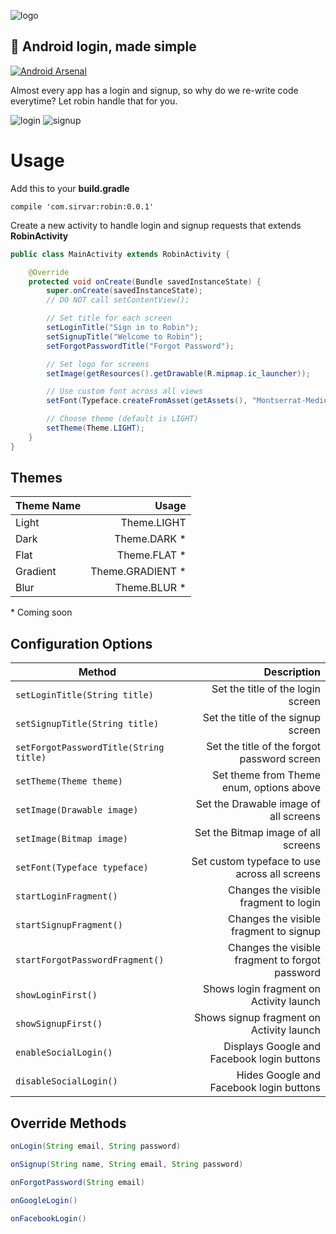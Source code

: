 ![logo](https://raw.githubusercontent.com/sirvar/robin/master/assets/logo.png)
## 🚀 Android login, made simple
[![Android Arsenal](https://img.shields.io/badge/Android%20Arsenal-robin-blue.svg?style=flat)](https://android-arsenal.com/details/1/6255)

Almost every app has a login and signup, so why do we re-write code everytime? Let robin handle that for you.

![login](https://raw.githubusercontent.com/sirvar/robin/master/assets/login.png) ![signup](https://raw.githubusercontent.com/sirvar/robin/master/assets/signup.png)

# Usage
Add this to your **build.gradle**

```
compile 'com.sirvar:robin:0.0.1'
```

Create a new activity to handle login and signup requests that extends **RobinActivity**

```java
public class MainActivity extends RobinActivity {

    @Override
    protected void onCreate(Bundle savedInstanceState) {
        super.onCreate(savedInstanceState);
        // DO NOT call setContentView();	

        // Set title for each screen
        setLoginTitle("Sign in to Robin");
        setSignupTitle("Welcome to Robin");
        setForgotPasswordTitle("Forgot Password");		

        // Set logo for screens
        setImage(getResources().getDrawable(R.mipmap.ic_launcher));		

        // Use custom font across all views
        setFont(Typeface.createFromAsset(getAssets(), "Montserrat-Medium.ttf"));		

        // Choose theme (default is LIGHT)
        setTheme(Theme.LIGHT);
    }
}
```

## Themes
| Theme Name | Usage |
| ---------- | -----:|
| Light |  Theme.LIGHT |
| Dark | Theme.DARK &#42; |
| Flat | Theme.FLAT &#42; |
| Gradient | Theme.GRADIENT &#42; |
| Blur | Theme.BLUR &#42; |

&#42; Coming soon

## Configuration Options
| Method | Description |
| ------ | -----------:|
| `setLoginTitle(String title)` | Set the title of the login screen |
| `setSignupTitle(String title)` | Set the title of the signup screen |
| `setForgotPasswordTitle(String title)` | Set the title of the forgot password screen |
| `setTheme(Theme theme)` | Set theme from Theme enum, options above |
| `setImage(Drawable image)` | Set the Drawable image of all screens |
| `setImage(Bitmap image)` | Set the Bitmap image of all screens |
| `setFont(Typeface typeface)` | Set custom typeface to use across all screens |
| `startLoginFragment()` | Changes the visible fragment to login |
| `startSignupFragment()` | Changes the visible fragment to signup |
| `startForgotPasswordFragment()` | Changes the visible fragment to forgot password |
| `showLoginFirst()` | Shows login fragment on Activity launch |
| `showSignupFirst()` | Shows signup fragment on Activity launch |
| `enableSocialLogin()` | Displays Google and Facebook login buttons |
| `disableSocialLogin()` | Hides Google and Facebook login buttons |

## Override Methods
```java
onLogin(String email, String password)
```
```java
onSignup(String name, String email, String password)
```
```java
onForgotPassword(String email)
```
```java
onGoogleLogin()
```
```java
onFacebookLogin()
```
